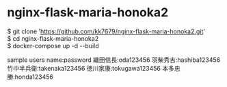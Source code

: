 # nginx-flask-maria-honoka2
$ git clone 'https://github.com/kk7679/nginx-flask-maria-honoka2.git'  
$ cd nginx-flask-maria-honoka2  
$ docker-compose up -d --build


sample users
name:password
織田信長:oda123456
羽柴秀吉:hashiba123456
竹中半兵衛:takenaka123456
徳川家康:tokugawa123456
本多忠勝:honda123456